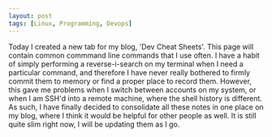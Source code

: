 ```yaml
---
layout: post
tags: [Linux, Programming, Devops]
---
```

Today I created a new tab for my blog, 'Dev Cheat Sheets'. This page will contain common commmand line commands that I use often. I have a habit of simply performing a reverse-i-search on my terminal when I need a particular command, and therefore I have never really bothered to firmly commit them to memory or find a proper place to record them. However, this gave me problems when I switch between accounts on my system, or when I am SSH'd into a remote machine, where the shell history is different. As such, I have finally decided to consolidate all these notes in one place on my blog, where I think it would be helpful for other people as well. It is still quite slim right now, I will be updating them as I go.
